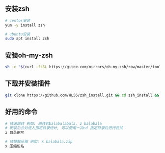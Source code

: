 ## 安装zsh
```sh
# centos安装
yum -y install zsh

# ubuntu安装
sudo apt install zsh
```

## 安装oh-my-zsh
```sh
sh -c "$(curl -fsSL https://gitee.com/mirrors/oh-my-zsh/raw/master/tools/install.sh)"
```

## 下载并安装插件
```sh
git clone https://github.com/HL56/zsh_install.git && cd zsh_install && sh install.sh && cd .. && rm -rf zsh_install && source ~/.zshrc
```

## 好用的命令
```sh
# 快速跳转 例如: 跳转到balabalabala, z balabala
# 安装后会对进入指定目录统计, 可以使用一次cd 指定目录后进行尝试
z 目录缩写

# 快捷解压缩 例如: x balabala.zip
x 压缩包名
```

